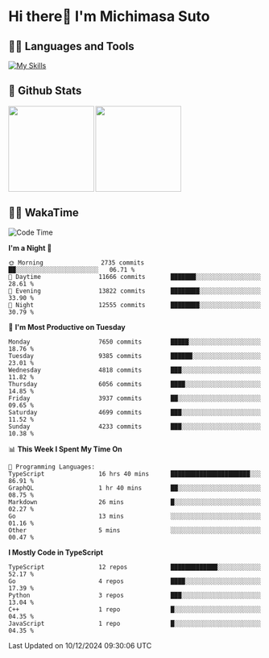 # Hi there👋 I'm Michimasa Suto

## 🧑‍💻 Languages and Tools
[![My Skills](https://skillicons.dev/icons?i=ts,nextjs,react,vue,python,go,aws,docker,nodejs,redux,solidity,firebase,gcp,js,bootstrap,tailwind,materialui,html,css,wordpress,xd,figma,raspberrypi,arduino)](https://skillicons.dev)

<!--
**Suto-Michimasa/Suto-Michimasa** is a ✨ _special_ ✨ repository because its `README.md` (this file) appears on your GitHub profile.

Here are some ideas to get you started:

- 🔭 I’m currently working on ...
- 🌱 I’m currently learning ...
- 👯 I’m looking to collaborate on ...
- 🤔 I’m looking for help with ...
- 💬 Ask me about ...
- 📫 How to reach me: ...
- 😄 Pronouns: ...
- ⚡ Fun fact: ...
-->
## 💎 Github Stats

<div>
  <img height="170" align="left" src="https://github-readme-stats.vercel.app/api?username=Suto-michimasa&count_private=true&show_icons=true&theme=dark" />
  <img height="170" src="https://github-readme-stats.vercel.app/api/top-langs/?username=Suto-michimasa&langs_count=8&layout=compact&theme=dark" />
</div>

<!-- ## 🏆 GitHub Profile Trophy

<img width="800" src="https://github-profile-trophy.vercel.app/?username=Suto-michimasa&theme=onedark&no-frame=true"/>
 -->

## 🧑‍💻 WakaTime
<!--START_SECTION:waka-->
![Code Time](http://img.shields.io/badge/Code%20Time-383%20hrs%2034%20mins-blue)

**I'm a Night 🦉** 

```text
🌞 Morning                2735 commits        ██░░░░░░░░░░░░░░░░░░░░░░░   06.71 % 
🌆 Daytime                11666 commits       ███████░░░░░░░░░░░░░░░░░░   28.61 % 
🌃 Evening                13822 commits       ████████░░░░░░░░░░░░░░░░░   33.90 % 
🌙 Night                  12555 commits       ████████░░░░░░░░░░░░░░░░░   30.79 % 
```
📅 **I'm Most Productive on Tuesday** 

```text
Monday                   7650 commits        █████░░░░░░░░░░░░░░░░░░░░   18.76 % 
Tuesday                  9385 commits        ██████░░░░░░░░░░░░░░░░░░░   23.01 % 
Wednesday                4818 commits        ███░░░░░░░░░░░░░░░░░░░░░░   11.82 % 
Thursday                 6056 commits        ████░░░░░░░░░░░░░░░░░░░░░   14.85 % 
Friday                   3937 commits        ██░░░░░░░░░░░░░░░░░░░░░░░   09.65 % 
Saturday                 4699 commits        ███░░░░░░░░░░░░░░░░░░░░░░   11.52 % 
Sunday                   4233 commits        ███░░░░░░░░░░░░░░░░░░░░░░   10.38 % 
```


📊 **This Week I Spent My Time On** 

```text
💬 Programming Languages: 
TypeScript               16 hrs 40 mins      ██████████████████████░░░   86.91 % 
GraphQL                  1 hr 40 mins        ██░░░░░░░░░░░░░░░░░░░░░░░   08.75 % 
Markdown                 26 mins             █░░░░░░░░░░░░░░░░░░░░░░░░   02.27 % 
Go                       13 mins             ░░░░░░░░░░░░░░░░░░░░░░░░░   01.16 % 
Other                    5 mins              ░░░░░░░░░░░░░░░░░░░░░░░░░   00.47 % 
```

**I Mostly Code in TypeScript** 

```text
TypeScript               12 repos            █████████████░░░░░░░░░░░░   52.17 % 
Go                       4 repos             ████░░░░░░░░░░░░░░░░░░░░░   17.39 % 
Python                   3 repos             ███░░░░░░░░░░░░░░░░░░░░░░   13.04 % 
C++                      1 repo              █░░░░░░░░░░░░░░░░░░░░░░░░   04.35 % 
JavaScript               1 repo              █░░░░░░░░░░░░░░░░░░░░░░░░   04.35 % 
```




 Last Updated on 10/12/2024 09:30:06 UTC
<!--END_SECTION:waka-->
